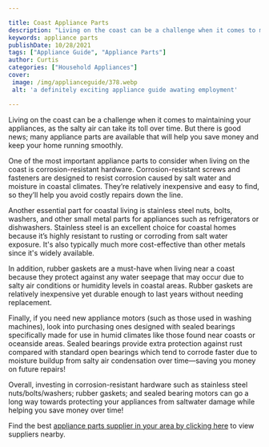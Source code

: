 ```yaml
---

title: Coast Appliance Parts
description: "Living on the coast can be a challenge when it comes to maintaining your appliances, as the salty air can take its toll over time....get more info"
keywords: appliance parts
publishDate: 10/28/2021
tags: ["Appliance Guide", "Appliance Parts"]
author: Curtis
categories: ["Household Appliances"]
cover: 
 image: /img/applianceguide/378.webp
 alt: 'a definitely exciting appliance guide awating employment'

---
```


Living on the coast can be a challenge when it comes to maintaining your appliances, as the salty air can take its toll over time. But there is good news; many appliance parts are available that will help you save money and keep your home running smoothly.

One of the most important appliance parts to consider when living on the coast is corrosion-resistant hardware. Corrosion-resistant screws and fasteners are designed to resist corrosion caused by salt water and moisture in coastal climates. They’re relatively inexpensive and easy to find, so they’ll help you avoid costly repairs down the line.

Another essential part for coastal living is stainless steel nuts, bolts, washers, and other small metal parts for appliances such as refrigerators or dishwashers. Stainless steel is an excellent choice for coastal homes because it’s highly resistant to rusting or corroding from salt water exposure. It's also typically much more cost-effective than other metals since it's widely available. 

In addition, rubber gaskets are a must-have when living near a coast because they protect against any water seepage that may occur due to salty air conditions or humidity levels in coastal areas. Rubber gaskets are relatively inexpensive yet durable enough to last years without needing replacement. 

Finally, if you need new appliance motors (such as those used in washing machines), look into purchasing ones designed with sealed bearings specifically made for use in humid climates like those found near coasts or oceanside areas. Sealed bearings provide extra protection against rust compared with standard open bearings which tend to corrode faster due to moisture buildup from salty air condensation over time—saving you money on future repairs! 

Overall, investing in corrosion-resistant hardware such as stainless steel nuts/bolts/washers; rubber gaskets; and sealed bearing motors can go a long way towards protecting your appliances from saltwater damage while helping you save money over time!

Find the best <a href="/pages/appliance-parts-suppliers/">appliance parts supplier in your area by clicking here</a> to view suppliers nearby.
